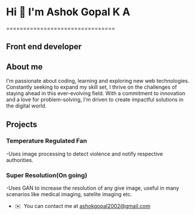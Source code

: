 # Hi 👋 I'm Ashok Gopal K A
================================

Front end developer
-------------------
## About me
I'm passionate about coding, learning and exploring new web technologies. Constantly seeking to expand my skill set, I thrive on the challenges of staying ahead in this ever-evolving field. With a commitment to innovation and a love for problem-solving, I'm driven to create impactful solutions in the digital world.

## Projects
### Temperature Regulated Fan 
-Uses image processing to detect violence and notify respective authorities.
### Super Resolution(On going)
-Uses GAN to increase the resolution of any give image, useful in many scenarios like medical imaging, satelite imaging etc.

*   ✉️  You can contact me at [ashokgopal2002@gmail.com](mailto:ashokgopal2002@gmail.com)
